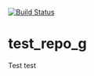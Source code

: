 [![Build Status](https://travis-ci.com/PiniGiovanni/test_repo_g.svg?branch=develop)](https://travis-ci.com/PiniGiovanni/test_repo_g)

# test_repo_g

Test 
test
